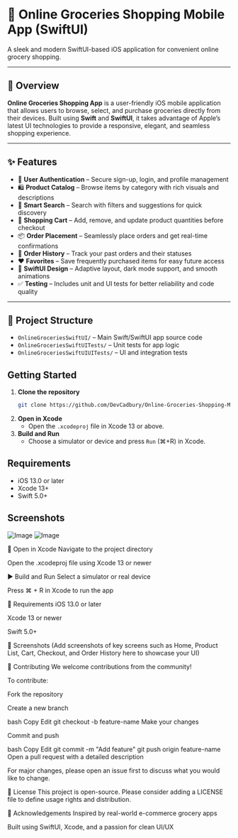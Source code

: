 # 🛒 Online Groceries Shopping Mobile App (SwiftUI)

A sleek and modern SwiftUI-based iOS application for convenient online grocery shopping.

---

## 🚀 Overview

**Online Groceries Shopping App** is a user-friendly iOS mobile application that allows users to browse, select, and purchase groceries directly from their devices. Built using **Swift** and **SwiftUI**, it takes advantage of Apple’s latest UI technologies to provide a responsive, elegant, and seamless shopping experience.

---

## ✨ Features

- 🔐 **User Authentication** – Secure sign-up, login, and profile management  
- 🛍️ **Product Catalog** – Browse items by category with rich visuals and descriptions  
- 🔎 **Smart Search** – Search with filters and suggestions for quick discovery  
- 🛒 **Shopping Cart** – Add, remove, and update product quantities before checkout  
- 📦 **Order Placement** – Seamlessly place orders and get real-time confirmations  
- 📜 **Order History** – Track your past orders and their statuses  
- ❤️ **Favorites** – Save frequently purchased items for easy future access  
- 🌙 **SwiftUI Design** – Adaptive layout, dark mode support, and smooth animations  
- ✅ **Testing** – Includes unit and UI tests for better reliability and code quality

---

## 🧱 Project Structure



- `OnlineGroceriesSwiftUI/` – Main Swift/SwiftUI app source code
- `OnlineGroceriesSwiftUITests/` – Unit tests for app logic
- `OnlineGroceriesSwiftUIUITests/` – UI and integration tests

## Getting Started

1. **Clone the repository**
   ```bash
   git clone https://github.com/DevCadbury/Online-Groceries-Shopping-Mobile-App_SwiftUi.git
   ```
2. **Open in Xcode**
   - Open the `.xcodeproj` file in Xcode 13 or above.
3. **Build and Run**
   - Choose a simulator or device and press `Run` (⌘+R) in Xcode.

## Requirements

- iOS 13.0 or later
- Xcode 13+
- Swift 5.0+

## Screenshots

![Image](https://github.com/user-attachments/assets/ff3987d4-1607-4554-a12b-c7244f3caaec)
![Image](https://github.com/user-attachments/assets/93d6ee92-547e-4f21-b732-2ee23ff450eb)

📂 Open in Xcode
Navigate to the project directory

Open the .xcodeproj file using Xcode 13 or newer

▶️ Build and Run
Select a simulator or real device

Press ⌘ + R in Xcode to run the app

📱 Requirements
iOS 13.0 or later

Xcode 13 or newer

Swift 5.0+

📸 Screenshots
(Add screenshots of key screens such as Home, Product List, Cart, Checkout, and Order History here to showcase your UI)

🤝 Contributing
We welcome contributions from the community!

To contribute:

Fork the repository

Create a new branch

bash
Copy
Edit
git checkout -b feature-name
Make your changes

Commit and push

bash
Copy
Edit
git commit -m "Add feature"
git push origin feature-name
Open a pull request with a detailed description

For major changes, please open an issue first to discuss what you would like to change.

📄 License
This project is open-source.
Please consider adding a LICENSE file to define usage rights and distribution.

🙌 Acknowledgements
Inspired by real-world e-commerce grocery apps

Built using SwiftUI, Xcode, and a passion for clean UI/UX
